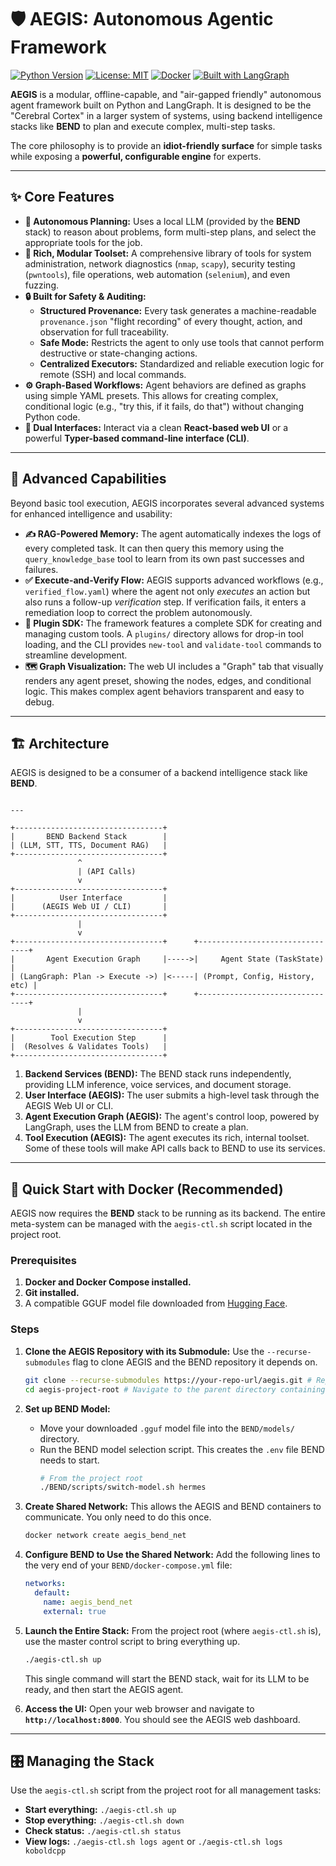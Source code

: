 # 🛡️ AEGIS: Autonomous Agentic Framework

[![Python Version](https://img.shields.io/badge/python-3.11+-blue.svg)](https://www.python.org/)
[![License: MIT](https://img.shields.io/badge/License-MIT-yellow.svg)](https://opensource.org/licenses/MIT)
[![Docker](https://img.shields.io/badge/containerized-Docker-blue)](https://www.docker.com/)
[![Built with LangGraph](https://img.shields.io/badge/built%20with-LangGraph-orange)](https://github.com/langchain-ai/langgraph)

**AEGIS** is a modular, offline-capable, and "air-gapped friendly" autonomous agent framework built on Python and
LangGraph. It is designed to be the "Cerebral Cortex" in a larger system of systems, using backend intelligence stacks like **BEND** to plan and execute complex, multi-step tasks.

The core philosophy is to provide an **idiot-friendly surface** for simple tasks while exposing a **powerful,
configurable engine** for experts.

---

## ✨ Core Features

*   **🧠 Autonomous Planning:** Uses a local LLM (provided by the **BEND** stack) to reason about problems, form multi-step plans, and select the appropriate tools for the job.
*   **🔧 Rich, Modular Toolset:** A comprehensive library of tools for system administration, network
    diagnostics (`nmap`, `scapy`), security testing (`pwntools`), file operations, web automation (`selenium`), and even
    fuzzing.
*   **🔒 Built for Safety & Auditing:**
    *   **Structured Provenance:** Every task generates a machine-readable `provenance.json` "flight recording" of every
        thought, action, and observation for full traceability.
    *   **Safe Mode:** Restricts the agent to only use tools that cannot perform destructive or state-changing actions.
    *   **Centralized Executors:** Standardized and reliable execution logic for remote (SSH) and local commands.
*   **⚙️ Graph-Based Workflows:** Agent behaviors are defined as graphs using simple YAML presets. This allows for
    creating complex, conditional logic (e.g., "try this, if it fails, do that") without changing Python code.
*   **🔌 Dual Interfaces:** Interact via a clean **React-based web UI** or a powerful **Typer-based command-line
    interface (CLI)**.

---

## 🌟 Advanced Capabilities

Beyond basic tool execution, AEGIS incorporates several advanced systems for enhanced intelligence and usability:

*   **✍️ RAG-Powered Memory:** The agent automatically indexes the logs of every completed task. It can then query this
    memory using the `query_knowledge_base` tool to learn from its own past successes and failures.
*   **✅ Execute-and-Verify Flow:** AEGIS supports advanced workflows (e.g., `verified_flow.yaml`) where the agent not only
    *executes* an action but also runs a follow-up *verification* step. If verification fails, it enters a remediation
    loop to correct the problem autonomously.
*   **🧩 Plugin SDK:** The framework features a complete SDK for creating and managing custom tools. A `plugins/` directory
    allows for drop-in tool loading, and the CLI provides `new-tool` and `validate-tool` commands to streamline
    development.
*   **🗺️ Graph Visualization:** The web UI includes a "Graph" tab that visually renders any agent preset, showing the
    nodes, edges, and conditional logic. This makes complex agent behaviors transparent and easy to debug.

---

## 🏗️ Architecture

AEGIS is designed to be a consumer of a backend intelligence stack like **BEND**.

```

---

+---------------------------------+
|       BEND Backend Stack        |
| (LLM, STT, TTS, Document RAG)   |
+---------------------------------+
               ^
               | (API Calls)
               v
+---------------------------------+
|          User Interface         |
|      (AEGIS Web UI / CLI)       |
+---------------------------------+
               |
               v
+---------------------------------+      +--------------------------------+
|       Agent Execution Graph     |----->|     Agent State (TaskState)    |
| (LangGraph: Plan -> Execute ->) |<-----| (Prompt, Config, History, etc) |
+---------------------------------+      +--------------------------------+
               |
               v
+---------------------------------+
|        Tool Execution Step      |
|  (Resolves & Validates Tools)   |
+---------------------------------+
```

1.  **Backend Services (BEND):** The BEND stack runs independently, providing LLM inference, voice services, and document storage.
2.  **User Interface (AEGIS):** The user submits a high-level task through the AEGIS Web UI or CLI.
3.  **Agent Execution Graph (AEGIS):** The agent's control loop, powered by LangGraph, uses the LLM from BEND to create a plan.
4.  **Tool Execution (AEGIS):** The agent executes its rich, internal toolset. Some of these tools will make API calls back to BEND to use its services.

---

## 🚀 Quick Start with Docker (Recommended)

AEGIS now requires the **BEND** stack to be running as its backend. The entire meta-system can be managed with the `aegis-ctl.sh` script located in the project root.

### Prerequisites

1.  **Docker and Docker Compose installed.**
2.  **Git installed.**
3.  A compatible GGUF model file downloaded from [Hugging Face](https://huggingface.co/models).

### Steps

1.  **Clone the AEGIS Repository with its Submodule:**
    Use the `--recurse-submodules` flag to clone AEGIS and the BEND repository it depends on.
    ```bash
    git clone --recurse-submodules https://your-repo-url/aegis.git # Replace with your actual repo URL
    cd aegis-project-root # Navigate to the parent directory containing aegis/ and BEND/
    ```

2.  **Set up BEND Model:**
    *   Move your downloaded `.gguf` model file into the `BEND/models/` directory.
    *   Run the BEND model selection script. This creates the `.env` file BEND needs to start.
        ```bash
        # From the project root
        ./BEND/scripts/switch-model.sh hermes
        ```

3.  **Create Shared Network:**
    This allows the AEGIS and BEND containers to communicate. You only need to do this once.
    ```bash
    docker network create aegis_bend_net
    ```

4.  **Configure BEND to Use the Shared Network:**
    Add the following lines to the very end of your `BEND/docker-compose.yml` file:
    ```yaml
    networks:
      default:
        name: aegis_bend_net
        external: true
    ```

5.  **Launch the Entire Stack:**
    From the project root (where `aegis-ctl.sh` is), use the master control script to bring everything up.
    ```bash
    ./aegis-ctl.sh up
    ```
    This single command will start the BEND stack, wait for its LLM to be ready, and then start the AEGIS agent.

6.  **Access the UI:**
    Open your web browser and navigate to **`http://localhost:8000`**. You should see the AEGIS web dashboard.

---

## 🎛️ Managing the Stack

Use the `aegis-ctl.sh` script from the project root for all management tasks:

*   **Start everything:** `./aegis-ctl.sh up`
*   **Stop everything:** `./aegis-ctl.sh down`
*   **Check status:** `./aegis-ctl.sh status`
*   **View logs:** `./aegis-ctl.sh logs agent` or `./aegis-ctl.sh logs koboldcpp`
```
